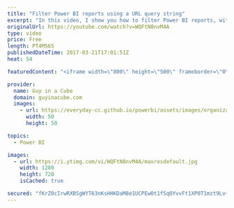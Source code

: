 ```yaml
---
title: "Filter Power BI reports using a URL query string"
excerpt: "In this video, I show you how to filter Power BI reports, within the Power BI service, using a URL query string.  This is actually documented here - https://powerbi.microsoft.com/en-us/documentation/powerbi-service-share-unshare-dashboard/#share-just-a-report  In addition to showing you how to filter"
originalUrl: https://youtube.com/watch?v=WQFtN8nvM4A
type: video
price: Free
length: PT4M56S
publishedDateTime: 2017-03-21T17:01:51Z
heat: 54

featuredContent: "<iframe width=\"800\" height=\"500\" frameborder=\"0\" src=\"https://www.youtube.com/embed/WQFtN8nvM4A\" allow=\"accelerometer; autoplay; encrypted-media; gyroscope; picture-in-picture\" allowfullscreen></iframe>"

provider:
  name: Guy in a Cube
  domain: guyinacube.com
  images:
    - url: https://everyday-cc.github.io/powerbi/assets/images/organizations/guyinacube.com-50x50.jpg
      width: 50
      height: 50

topics:
  - Power BI

images:
  - url: https://i.ytimg.com/vi/WQFtN8nvM4A/maxresdefault.jpg
    width: 1280
    height: 720
    isCached: true

secured: "fKrZ0cIrwRXBSgWYT63nKsHHKDaM8e1UCPEw0t1fSqOYvvFt1XP0T1mzt9Lv+TymhBNg//p7jQ8KaoxnJSgUvVoK9xQWDevvdjT9Ev0aMYSdYByaY4/sLn0zW4VHa4Ux6awxDch+rjPuJHAmLAnw8Vzl3pszo6revvBCYlkC1i9M93QcLNOOmk2WvE6R0Pa2q/NcygTPIdIJY0QLsvLSpvYAz9ORY8/y6QM6byH0BslOwBLMJfW6YGUDjgxMQFfpWNX71Ps/4J/j8z9xJJdpCclA9iC8R4XUTfgRijIZRuHOfTaHz3u0gV4CqHY4Dhu4XCo27praDK7mfzz7ZereC3rtGnKYF9Uehob6ixTiGUrULIdU10sKLQApui2PuoUIS7THDp7vc30HevDsormLi/1mOCODK5a3VHZq84ZhT/I=;o2/8ZHiHJ2p2sMz+qKLvEQ=="
---
```


